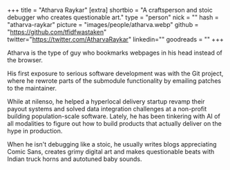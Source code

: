 +++
title = "Atharva Raykar"
[extra]
shortbio = "A craftsperson and stoic debugger who creates questionable art."
type = "person"
nick = ""
hash = "atharva-raykar"
picture = "images/people/atharva.webp"
github = "https://github.com/tfidfwastaken"
twitter="https://twitter.com/AtharvaRaykar"
linkedin=""
goodreads = ""
+++

<p class="text-black text-base leading-normal  md:text-xl lg:text-xl md:leading-snug font-light pb-4 md:pb-7">
  Atharva is the type of guy who bookmarks webpages in his head instead of the browser.
</p>
<p class="text-black text-base leading-normal  md:text-xl lg:text-xl md:leading-snug font-light pb-4 md:pb-7">
  His first exposure to serious software development was with the Git project, where he rewrote parts of the submodule functionality by emailing patches to the maintainer. 
</p>
<p class="text-black text-base leading-normal  md:text-xl lg:text-xl md:leading-snug font-light pb-4 md:pb-7">
  While at nilenso, he helped a hyperlocal delivery startup revamp their payout systems and solved data integration challenges at a non-profit building population-scale software. Lately, he has been tinkering with AI of all modalities to figure out how to build products that actually deliver on the hype in production.
</p>
<p class="text-black text-base leading-normal  md:text-xl lg:text-xl md:leading-snug font-light pb-4 md:pb-7">
  When he isn't debugging like a stoic, he usually writes blogs appreciating Comic Sans, creates grimy digital art and makes questionable beats with Indian truck horns and autotuned baby sounds.
</p>

